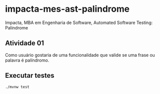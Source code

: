 # impacta-mes-ast-palindrome
Impacta, MBA em Engenharia de Software, Automated Software Testing: Palindrome

## Atividade 01
Como usuário gostaria de uma funcionalidade que valide se uma frase ou palavra é
palíndromo.

## Executar testes
``./mvnw test``

